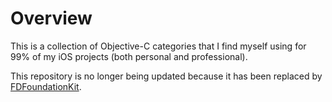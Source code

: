 Overview
========
This is a collection of Objective-C categories that I find myself using for 99% of my iOS projects (both personal and professional).

This repository is no longer being updated because it has been replaced by [FDFoundationKit](http://github.com/reidmain/FDFoundationKit).
